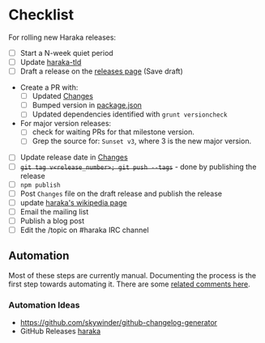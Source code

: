 # Checklist

For rolling new Haraka releases:

- [ ] Start a N-week quiet period
- [ ] Update [haraka-tld](https://github.com/haraka/haraka-tld)
- [ ] Draft a release on the [releases page](https://github.com/haraka/Haraka/releases) (Save draft)
- Create a PR with:
    - [ ] Updated [Changes](Changes)
    - [ ] Bumped version in [package.json](https://github.com/haraka/Haraka/blob/master/package.json)
    - [ ] Updated dependencies identified with `grunt versioncheck`
- For major version releases:
    * [ ] check for waiting PRs for that milestone version.
    * [ ] Grep the source for: `Sunset v3`, where 3 is the new major version.
- [ ] Update release date in [Changes](https://github.com/haraka/Haraka/blob/master/Changes)
- [ ] ~~`git tag v<release_number>; git push --tags`~~ - done by publishing the release
- [ ] `npm publish`
- [ ] Post `Changes` file on the draft release and publish the release 
- [ ] update [haraka's wikipedia page](https://en.wikipedia.org/wiki/Haraka_(software))
- [ ] Email the mailing list
- [ ] Publish a blog post
- [ ] Edit the /topic on #haraka IRC channel

## Automation

Most of these steps are currently manual. Documenting the process is the first step towards automating it. There are some [related comments here](https://github.com/haraka/Haraka/pull/1468#issuecomment-220100505).

### Automation Ideas
* https://github.com/skywinder/github-changelog-generator
* GitHub Releases [haraka](https://github.com/haraka/Haraka/releases)
